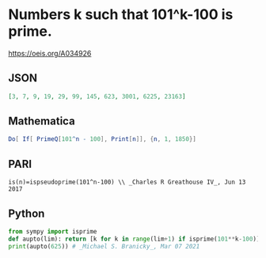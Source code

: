 # Numbers k such that 101^k\-100 is prime\.
https://oeis.org/A034926
## JSON
```JSON
[3, 7, 9, 19, 29, 99, 145, 623, 3001, 6225, 23163]
```
## Mathematica
```Mathematica
Do[ If[ PrimeQ[101^n - 100], Print[n]], {n, 1, 1850}]
```
## PARI
```PARI
is(n)=ispseudoprime(101^n-100) \\ _Charles R Greathouse IV_, Jun 13 2017
```
## Python
```Python
from sympy import isprime
def aupto(lim): return [k for k in range(lim+1) if isprime(101**k-100)]
print(aupto(625)) # _Michael S. Branicky_, Mar 07 2021
```
